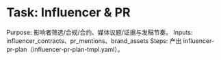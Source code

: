 # Task: Influencer & PR

Purpose: 影响者筛选/合规/合约、媒体议题/证据与发稿节奏。
Inputs: influencer_contracts、pr_mentions、brand_assets
Steps: 产出 influencer-pr-plan（influencer-pr-plan-tmpl.yaml）。
